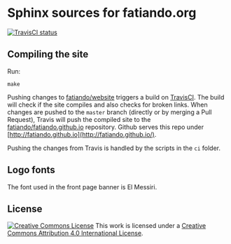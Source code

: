 # Sphinx sources for fatiando.org

[![TravisCI status](http://img.shields.io/travis/fatiando/website.svg?style=flat)](https://travis-ci.org/fatiando/website)

## Compiling the site

Run:

    make

Pushing changes to
[fatiando/website](https://github.com/fatiando/website)
triggers a build on [TravisCI](https://travis-ci.org/fatiando/website).
The build will check if the site compiles and also checks for broken links.
When changes are pushed to the `master` branch (directly or by merging a Pull
Request), Travis will push the compiled site to the
[fatiando/fatiando.github.io](https://github.com/fatiando/fatiando.github.io)
repository.
Github serves this repo under
[http://fatiando.github.io](http://fatiando.github.io/).

Pushing the changes from Travis is handled by the scripts in the `ci` folder.

## Logo fonts

The font used in the front page banner is El Messiri.

## License

[![Creative Commons
License](https://i.creativecommons.org/l/by/4.0/88x31.png)](http://creativecommons.org/licenses/by/4.0/)
This work is licensed under a
[Creative Commons Attribution 4.0 International
License](http://creativecommons.org/licenses/by/4.0/).

